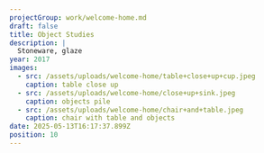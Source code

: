 ```yaml
---
projectGroup: work/welcome-home.md
draft: false
title: Object Studies
description: |
  Stoneware, glaze
year: 2017
images:
  - src: /assets/uploads/welcome-home/table+close+up+cup.jpeg
    caption: table close up
  - src: /assets/uploads/welcome-home/close+up+sink.jpeg
    caption: objects pile
  - src: /assets/uploads/welcome-home/chair+and+table.jpeg
    caption: chair with table and objects
date: 2025-05-13T16:17:37.899Z
position: 10
---
```


